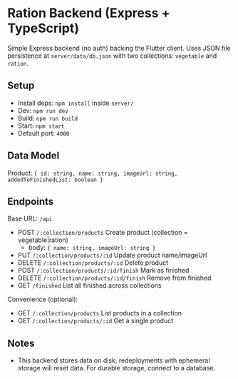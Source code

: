 # Ration Backend (Express + TypeScript)

Simple Express backend (no auth) backing the Flutter client. Uses JSON file persistence at `server/data/db.json` with two collections: `vegetable` and `ration`.

## Setup

- Install deps: `npm install` inside `server/`
- Dev: `npm run dev`
- Build: `npm run build`
- Start: `npm start`
- Default port: `4000`

## Data Model

Product: `{ id: string, name: string, imageUrl: string, addedToFinishedList: boolean }`

## Endpoints

Base URL: `/api`

- POST `/:collection/products` Create product (collection = vegetable|ration)
  - body: `{ name: string, imageUrl: string }`
- PUT `/:collection/products/:id` Update product name/imageUrl
- DELETE `/:collection/products/:id` Delete product
- POST `/:collection/products/:id/finish` Mark as finished
- DELETE `/:collection/products/:id/finish` Remove from finished
- GET `/finished` List all finished across collections

Convenience (optional):
- GET `/:collection/products` List products in a collection
- GET `/:collection/products/:id` Get a single product

## Notes
- This backend stores data on disk; redeployments with ephemeral storage will reset data. For durable storage, connect to a database.
